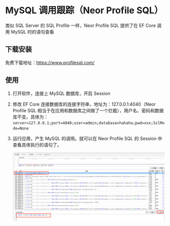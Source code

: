 # MySQL 调用跟踪（Neor Profile SQL）

类似 SQL Server 的 SQL Profile 一样，Neor Profile SQL 提供了在 EF Core 调用 MySQL 时的语句查看

## 下载安装

免费下载地址：<https://www.profilesql.com/>

## 使用

1. 打开软件，连接上 MySQL 数据库，开启 Session

2. 修改 EF Core 连接数据库的连接字符串，地址为：127.0.0.1:4040（Neor Profile SQL 相当于在应用和数据库之间做了一个拦截），用户名、密码和数据库不变。具体为：`server=127.0.0.1;port=4040;user=admin;database=hahaha;pwd=xxx;SslMode=None`

3. 运行应用，产生 MySQL 的调用。就可以在 Neor Profile SQL 的 Session 中查看具体执行的语句了。

    ![neor-profile-sql](./assets/images/neor-profile-sql.png)
